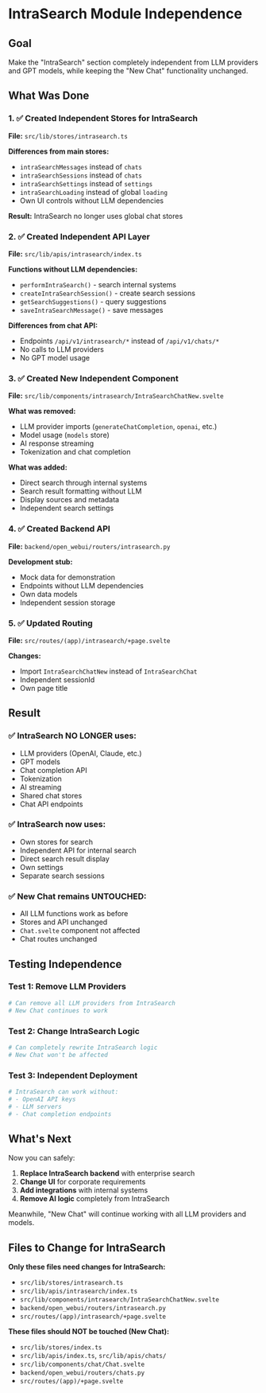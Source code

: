 # IntraSearch Module Independence

## Goal
Make the "IntraSearch" section completely independent from LLM providers and GPT models, while keeping the "New Chat" functionality unchanged.

## What Was Done

### 1. ✅ Created Independent Stores for IntraSearch
**File:** `src/lib/stores/intrasearch.ts`

**Differences from main stores:**
- `intraSearchMessages` instead of `chats`
- `intraSearchSessions` instead of `chats`
- `intraSearchSettings` instead of `settings`
- `intraSearchLoading` instead of global `loading`
- Own UI controls without LLM dependencies

**Result:** IntraSearch no longer uses global chat stores

### 2. ✅ Created Independent API Layer
**File:** `src/lib/apis/intrasearch/index.ts`

**Functions without LLM dependencies:**
- `performIntraSearch()` - search internal systems
- `createIntraSearchSession()` - create search sessions
- `getSearchSuggestions()` - query suggestions
- `saveIntraSearchMessage()` - save messages

**Differences from chat API:**
- Endpoints `/api/v1/intrasearch/*` instead of `/api/v1/chats/*`
- No calls to LLM providers
- No GPT model usage

### 3. ✅ Created New Independent Component
**File:** `src/lib/components/intrasearch/IntraSearchChatNew.svelte`

**What was removed:**
- LLM provider imports (`generateChatCompletion`, `openai`, etc.)
- Model usage (`models` store)
- AI response streaming
- Tokenization and chat completion

**What was added:**
- Direct search through internal systems
- Search result formatting without LLM
- Display sources and metadata
- Independent search settings

### 4. ✅ Created Backend API
**File:** `backend/open_webui/routers/intrasearch.py`

**Development stub:**
- Mock data for demonstration
- Endpoints without LLM dependencies
- Own data models
- Independent session storage

### 5. ✅ Updated Routing
**File:** `src/routes/(app)/intrasearch/+page.svelte`

**Changes:**
- Import `IntraSearchChatNew` instead of `IntraSearchChat`
- Independent sessionId
- Own page title

## Result

### ✅ IntraSearch NO LONGER uses:
- LLM providers (OpenAI, Claude, etc.)
- GPT models
- Chat completion API
- Tokenization
- AI streaming
- Shared chat stores
- Chat API endpoints

### ✅ IntraSearch now uses:
- Own stores for search
- Independent API for internal search
- Direct search result display
- Own settings
- Separate search sessions

### ✅ New Chat remains UNTOUCHED:
- All LLM functions work as before
- Stores and API unchanged
- `Chat.svelte` component not affected
- Chat routes unchanged

## Testing Independence

### Test 1: Remove LLM Providers
```bash
# Can remove all LLM providers from IntraSearch
# New Chat continues to work
```

### Test 2: Change IntraSearch Logic
```bash
# Can completely rewrite IntraSearch logic
# New Chat won't be affected
```

### Test 3: Independent Deployment
```bash
# IntraSearch can work without:
# - OpenAI API keys
# - LLM servers
# - Chat completion endpoints
```

## What's Next

Now you can safely:

1. **Replace IntraSearch backend** with enterprise search
2. **Change UI** for corporate requirements
3. **Add integrations** with internal systems
4. **Remove AI logic** completely from IntraSearch

Meanwhile, "New Chat" will continue working with all LLM providers and models.

## Files to Change for IntraSearch

**Only these files need changes for IntraSearch:**
- `src/lib/stores/intrasearch.ts`
- `src/lib/apis/intrasearch/index.ts`
- `src/lib/components/intrasearch/IntraSearchChatNew.svelte`
- `backend/open_webui/routers/intrasearch.py`
- `src/routes/(app)/intrasearch/+page.svelte`

**These files should NOT be touched (New Chat):**
- `src/lib/stores/index.ts`
- `src/lib/apis/index.ts`, `src/lib/apis/chats/`
- `src/lib/components/chat/Chat.svelte`
- `backend/open_webui/routers/chats.py`
- `src/routes/(app)/+page.svelte`